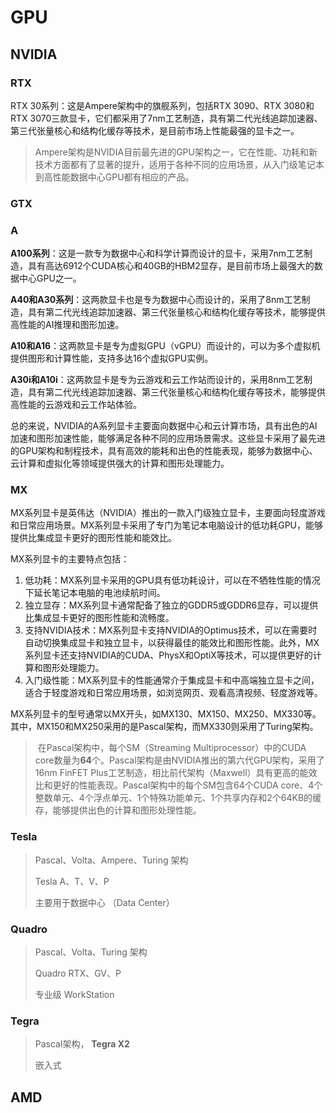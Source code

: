 # GPU

## NVIDIA



### RTX





RTX 30系列：这是Ampere架构中的旗舰系列，包括RTX 3090、RTX 3080和RTX 3070三款显卡，它们都采用了7nm工艺制造，具有第二代光线追踪加速器、第三代张量核心和结构化缓存等技术，是目前市场上性能最强的显卡之一。



> ​		Ampere架构是NVIDIA目前最先进的GPU架构之一，它在性能、功耗和新技术方面都有了显著的提升，适用于各种不同的应用场景，从入门级笔记本到高性能数据中心GPU都有相应的产品。

### GTX





### A



**A100系列**：这是一款专为数据中心和科学计算而设计的显卡，采用7nm工艺制造，具有高达6912个CUDA核心和40GB的HBM2显存，是目前市场上最强大的数据中心GPU之一。

**A40和A30系列**：这两款显卡也是专为数据中心而设计的，采用了8nm工艺制造，具有第二代光线追踪加速器、第三代张量核心和结构化缓存等技术，能够提供高性能的AI推理和图形加速。

**A10和A16**：这两款显卡是专为虚拟GPU（vGPU）而设计的，可以为多个虚拟机提供图形和计算性能，支持多达16个虚拟GPU实例。

**A30i和A10i**：这两款显卡是专为云游戏和云工作站而设计的，采用8nm工艺制造，具有第二代光线追踪加速器、第三代张量核心和结构化缓存等技术，能够提供高性能的云游戏和云工作站体验。

​		总的来说，NVIDIA的A系列显卡主要面向数据中心和云计算市场，具有出色的AI加速和图形加速性能，能够满足各种不同的应用场景需求。这些显卡采用了最先进的GPU架构和制程技术，具有高效的能耗和出色的性能表现，能够为数据中心、云计算和虚拟化等领域提供强大的计算和图形处理能力。



### MX

​		MX系列显卡是英伟达（NVIDIA）推出的一款入门级独立显卡，主要面向轻度游戏和日常应用场景。MX系列显卡采用了专门为笔记本电脑设计的低功耗GPU，能够提供比集成显卡更好的图形性能和能效比。

MX系列显卡的主要特点包括：

1. 低功耗：MX系列显卡采用的GPU具有低功耗设计，可以在不牺牲性能的情况下延长笔记本电脑的电池续航时间。
2. 独立显存：MX系列显卡通常配备了独立的GDDR5或GDDR6显存，可以提供比集成显卡更好的图形性能和流畅度。
3. 支持NVIDIA技术：MX系列显卡支持NVIDIA的Optimus技术，可以在需要时自动切换集成显卡和独立显卡，以获得最佳的能效比和图形性能。此外，MX系列显卡还支持NVIDIA的CUDA、PhysX和OptiX等技术，可以提供更好的计算和图形处理能力。
4. 入门级性能：MX系列显卡的性能通常介于集成显卡和中高端独立显卡之间，适合于轻度游戏和日常应用场景，如浏览网页、观看高清视频、轻度游戏等。

​		MX系列显卡的型号通常以MX开头，如MX130、MX150、MX250、MX330等。其中，MX150和MX250采用的是Pascal架构，而MX330则采用了Turing架构。



> ​		在Pascal架构中，每个SM（Streaming Multiprocessor）中的CUDA core数量为**64**个。Pascal架构是由NVIDIA推出的第六代GPU架构，采用了16nm FinFET Plus工艺制造，相比前代架构（Maxwell）具有更高的能效比和更好的性能表现。Pascal架构中的每个SM包含64个CUDA core、4个整数单元、4个浮点单元、1个特殊功能单元、1个共享内存和2个64KB的缓存，能够提供出色的计算和图形处理性能。



### Tesla

> Pascal、Volta、Ampere、Turing 架构
>
> Tesla A、T、V、P
>
> 主要用于数据中心 （Data Center）



### Quadro

> Pascal、Volta、Turing 架构
>
> Quadro RTX、GV、P
>
> 专业级 WorkStation





### Tegra

> Pascal架构， **Tegra X2**
>
> 嵌入式



## AMD

